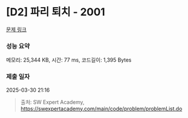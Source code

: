 # [D2] 파리 퇴치 - 2001 

[문제 링크](https://swexpertacademy.com/main/code/problem/problemDetail.do?contestProbId=AV5PzOCKAigDFAUq) 

### 성능 요약

메모리: 25,344 KB, 시간: 77 ms, 코드길이: 1,395 Bytes

### 제출 일자

2025-03-30 21:16



> 출처: SW Expert Academy, https://swexpertacademy.com/main/code/problem/problemList.do